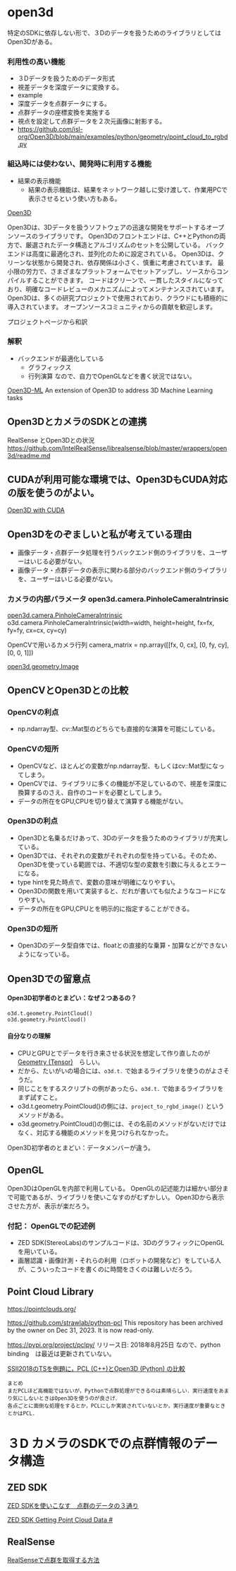 # open3d
特定のSDKに依存しない形で、３Dのデータを扱うためのライブラリとしてはOpen3Dがある。
### 利用性の高い機能
- ３Dデータを扱うためのデータ形式
- 視差データを深度データに変換する。
- example
- 深度データを点群データにする。
- 点群データの座標変換を実施する
- 視点を設定して点群データを２次元画像に射影する。
- https://github.com/isl-org/Open3D/blob/main/examples/python/geometry/point_cloud_to_rgbd.py

### 組込時には使わない、開発時に利用する機能
- 結果の表示機能
  - 結果の表示機能は、結果をネットワーク越しに受け渡して、作業用PCで表示させるという使い方もある。


[Open3D](https://www.open3d.org/)

Open3Dは、3Dデータを扱うソフトウェアの迅速な開発をサポートするオープンソースのライブラリです。
Open3Dのフロントエンドは、C++とPythonの両方で、厳選されたデータ構造とアルゴリズムのセットを公開している。
バックエンドは高度に最適化され、並列化のために設定されている。
Open3Dは、クリーンな状態から開発され、依存関係は小さく、慎重に考慮されています。
最小限の労力で、さまざまなプラットフォームでセットアップし、ソースからコンパイルすることができます。
コードはクリーンで、一貫したスタイルになっており、明確なコードレビューのメカニズムによってメンテナンスされています。
Open3Dは、多くの研究プロジェクトで使用されており、クラウドにも積極的に導入されています。
オープンソースコミュニティからの貢献を歓迎します。

プロジェクトページから和訳

### 解釈
- バックエンドが最適化している
  - グラフィックス
  - 行列演算
  なので、自力でOpenGLなどを書く状況ではない。

[Open3D-ML](https://github.com/isl-org/Open3D-ML)
An extension of Open3D to address 3D Machine Learning tasks

## Open3DとカメラのSDKとの連携
RealSense とOpen3Dとの状況
https://github.com/IntelRealSense/librealsense/blob/master/wrappers/open3d/readme.md

## CUDAが利用可能な環境では、Open3DもCUDA対応の版を使うのがよい。

[Open3D with CUDA](https://zenn.dev/yutashx/scraps/577ae6230ebb82)


## Open3Dをのぞましいと私が考えている理由
- 画像データ・点群データ処理を行うバックエンド側のライブラリを、ユーザーはいじる必要がない。
- 画像データ・点群データの表示に関わる部分のバックエンド側のライブラリを、ユーザーはいじる必要がない。

### カメラの内部パラメータ open3d.camera.PinholeCameraIntrinsic
[open3d.camera.PinholeCameraIntrinsic](https://www.open3d.org/docs/latest/python_api/open3d.camera.PinholeCameraIntrinsic.html)
o3d.camera.PinholeCameraIntrinsic(width=width, height=height, fx=fx, fy=fy, cx=cx, cy=cy)

OpenCVで用いるカメラ行列
camera_matrix = np.array([[fx, 0, cx], [0, fy, cy], [0, 0, 1]])

[open3d.geometry.Image](https://www.open3d.org/html/python_api/open3d.geometry.Image.html)



## OpenCVとOpen3Dとの比較
### OpenCVの利点
- np.ndarray型、cv::Mat型のどちらでも直接的な演算を可能にしている。
### OpenCVの短所
- OpenCVなど、ほとんどの変数がnp.ndarray型、もしくはcv::Mat型になってしまう。
- OpenCVでは、ライブラリに多くの機能が不足しているので、視差を深度に換算するのさえ、自作のコードを必要としてしまう。
- データの所在をGPU,CPUを切り替えて演算する機能がない。
### Open3Dの利点
- Open3Dと名乗るだけあって、3Dのデータを扱うためのライブラリが充実している。
- Open3Dでは、それぞれの変数がそれぞれの型を持っている。そのため、Open3Dを使っている範囲では、不適切な型の変数を引数に与えるとエラーになる。
- type hintを見た時点で、変数の意味が明確になりやすい。
- Open3Dの関数を用いて実装すると、だれが書いても似たようなコードになりやすい。
- データの所在をGPU,CPUとを明示的に指定することができる。
### Open3Dの短所
- Open3Dのデータ型自体では、floatとの直接的な乗算・加算などができないようになっている。

## Open3Dでの留意点
#### Open3D初学者のとまどい：なぜ２つあるの？
```commandline
o3d.t.geometry.PointCloud()
o3d.geometry.PointCloud()
```

#### 自分なりの理解
- CPUとGPUとでデータを行き来させる状況を想定して作り直したのが
　[Geometry (Tensor)](https://www.open3d.org/html/tutorial/t_geometry/index.html#)　らしい。
- だから、たいがいの場合には、`o3d.t.` で始まるライブラリを使うのがよさそうだ。
- 同じことをするスクリプトの例があったら、`o3d.t.` で始まるライブラリをまず試すこと。
- o3d.t.geometry.PointCloud()の側には、`project_to_rgbd_image()` というメソッドがある。
- o3d.geometry.PointCloud()の側には、その名前のメソッドがないだけではなく、対応する機能のメソッドを見つけられなかった。


Open3D初学者のとまどい：データメンバーが違う。


## OpenGL
Open3DはOpenGLを内部で利用している。
OpenGLの記述能力は細かい部分まで可能であるが、ライブラリを使いこなすのがむずかしい。
Open3Dから表示させた方が、表示が楽だろう。
### 付記： OpenGLでの記述例
- ZED SDK(StereoLabs)のサンプルコードは、3DのグラフィックにOpenGLを用いている。
- 画層認識・画像計測・それらの利用（ロボットの開発など）をしている人が、こういったコードを書くのに時間をさくのは難しいだろう。

## Point Cloud Library
https://pointclouds.org/

https://github.com/strawlab/python-pcl
This repository has been archived by the owner on Dec 31, 2023. It is now read-only.


https://pypi.org/project/pclpy/
リリース日: 2018年8月25日
なので、python binding　は最近は更新されていない。


[SSII2018のTSを例題に，PCL (C++)とOpen3D (Python) の比較](https://qiita.com/n_chiba_/items/fc9605cde5c19a8c7dad)
```commandline
まとめ
まだPCLほど高機能ではないが，Pythonで点群処理ができるのは素晴らしい．実行速度をあまり気にしないときはOpen3Dを使うのが良さげ．
各点ごとに面倒な処理をするとか，PCLにしか実装されていないとか，実行速度が重要なときとかはPCL．
```

# ３D カメラのSDKでの点群情報のデータ構造
## ZED SDK
[ZED SDKを使いこなす　点群のデータの３通り](https://qiita.com/nonbiri15/items/64ff6efa4b22d3bfb43a)


[ZED SDK Getting Point Cloud Data #](https://www.stereolabs.com/docs/depth-sensing/using-depth#getting-point-cloud-data)


## RealSense
[RealSenseで点群を取得する方法](https://qiita.com/kakuteki/items/73d4fce886a99230a2d6)

